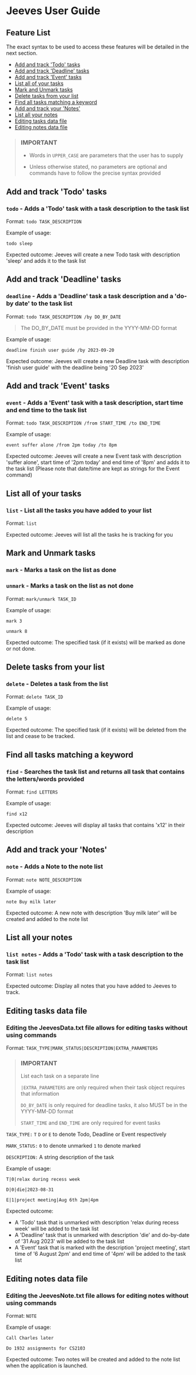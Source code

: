 # Jeeves User Guide

## Feature List
The exact syntax to be used to access these features will be detailed in the next section.

* [Add and track 'Todo' tasks](#add-and-track-todo-tasks)
* [Add and track 'Deadline' tasks](#add-and-track-deadline-tasks)
* [Add and track 'Event' tasks](#add-and-track-event-tasks)
* [List all of your tasks](#list-all-of-your-tasks)
* [Mark and Unmark tasks](#mark-and-unmark-tasks)
* [Delete tasks from your list](#delete-tasks-from-your-list)
* [Find all tasks matching a keyword](#find-all-tasks-matching-a-keyword)
* [Add and track your 'Notes'](#add-and-track-your-notes)
* [List all your notes](#list-all-your-notes)
* [Editing tasks data file](#editing-tasks-data-file)
* [Editing notes data file](#editing-notes-data-file)

> ###  IMPORTANT
>
> * Words in `UPPER_CASE` are parameters that the user has to supply
>
> * Unless otherwise stated, no parameters are optional and commands have to follow the precise syntax provided

## Add and track 'Todo' tasks
### `todo` - Adds a 'Todo' task with a task description to the task list
Format: `todo TASK_DESCRIPTION`

Example of usage: 

`todo sleep`

Expected outcome:
Jeeves will create a new Todo task with description 'sleep' and adds it to the task list

## Add and track 'Deadline' tasks
### `deadline` - Adds a 'Deadline' task a task description and a 'do-by date' to the task list
Format: `todo TASK_DESCRIPTION /by DO_BY_DATE`
 
> The DO_BY_DATE must be provided in the YYYY-MM-DD format

Example of usage:

`deadline finish user guide /by 2023-09-20`

Expected outcome:
Jeeves will create a new Deadline task with description 'finish user guide' with the deadline being '20 Sep 2023'

## Add and track 'Event' tasks
### `event` - Adds a 'Event' task with a task description, start time and end time to the task list
Format: `todo TASK_DESCRIPTION /from START_TIME /to END_TIME`

Example of usage:

`event suffer alone /from 2pm today /to 8pm`

Expected outcome:
Jeeves will create a new Event task with description 'suffer alone', start time of '2pm today' and end time of '8pm' and adds it to the task list (Please note that date/time are kept as strings for the Event command)

## List all of your tasks
### `list` - List all the tasks you have added to your list
Format: `list`

Expected outcome:
Jeeves will list all the tasks he is tracking for you

## Mark and Unmark tasks
### `mark` - Marks a task on the list as done
### `unmark` - Marks a task on the list as not done
Format: `mark/unmark TASK_ID`

Example of usage:

`mark 3`

`unmark 8`

Expected outcome:
The specified task (if it exists) will be marked as done or not done.

## Delete tasks from your list
### `delete` - Deletes a task from the list
Format: `delete TASK_ID`

Example of usage:

`delete 5`

Expected outcome:
The specified task (if it exists) will be deleted from the list and cease to be tracked.

## Find all tasks matching a keyword
### `find` - Searches the task list and returns all task that contains the letters/words provided
Format: `find LETTERS`

Example of usage:

`find x12`

Expected outcome:
Jeeves will display all tasks that contains 'x12' in their description

## Add and track your 'Notes'
### `note` - Adds a Note to the note list
Format: `note NOTE_DESCRIPTION`

Example of usage:

`note Buy milk later`

Expected outcome:
A new note with description 'Buy milk later' will be created and added to the note list

## List all your notes
### `list notes` - Adds a 'Todo' task with a task description to the task list
Format: `list notes`

Expected outcome:
Display all notes that you have added to Jeeves to track.

## Editing tasks data file
### Editing the JeevesData.txt file allows for editing tasks without using commands
Format: `TASK_TYPE|MARK_STATUS|DESCRIPTION|EXTRA_PARAMETERS`

> ###  IMPORTANT
> List each task on a separate line
> 
> `|EXTRA_PARAMETERS` are only required when their task object requires that information
>
> `DO_BY_DATE` is only required for deadline tasks, it also MUST be in the YYYY-MM-DD format
> 
> `START_TIME` and `END_TIME` are only required for event tasks

`TASK_TYPE:` `T` `D` or `E` to denote Todo, Deadline or Event respectively

`MARK_STATUS:` `0` to denote unmarked `1` to denote marked

`DESCRIPTION:` A string description of the task

Example of usage:

`T|0|relax during recess week`

`D|0|die|2023-08-31`

`E|1|project meeting|Aug 6th 2pm|4pm`


Expected outcome:

* A 'Todo' task that is unmarked with description 'relax during 
recess week' will be added to the task list
* A 'Deadline' task that is unmarked with description 'die' and 
do-by-date of '31 Aug 2023' will be added to the task list
* A 'Event' task that is marked with the description 'project meeting',
start time of '6 August 2pm' and end time of '4pm' will be added to the 
task list

## Editing notes data file
### Editing the JeevesNote.txt file allows for editing notes without using commands
Format: `NOTE`

Example of usage:

`Call Charles later`

`Do 1932 assignments for CS2103`

Expected outcome:
Two notes will be created and added to the note list when the application
is launched.

